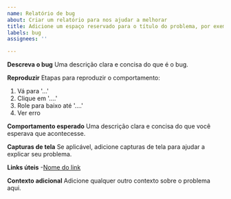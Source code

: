 ```yaml
---
name: Relatório de bug
about: Criar um relatório para nos ajudar a melhorar
title: Adicione um espaço reservado para o título do problema, por exemplo, [Bug]
labels: bug
assignees: ''

---
```


**Descreva o bug**
Uma descrição clara e concisa do que é o bug.

**Reproduzir**
Etapas para reproduzir o comportamento:
1. Vá para '...'
2. Clique em '....'
3. Role para baixo até '....'
4. Ver erro

**Comportamento esperado**
Uma descrição clara e concisa do que você esperava que acontecesse.

**Capturas de tela**
Se aplicável, adicione capturas de tela para ajudar a explicar seu problema.

**Links úteis**
 -[Nome do link](URL)

**Contexto adicional**
Adicione qualquer outro contexto sobre o problema aqui.
